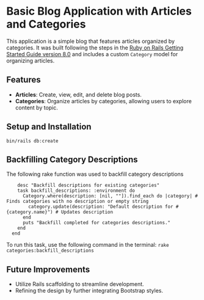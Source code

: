 # Basic Blog Application with Articles and Categories

This application is a simple blog that features articles organized by categories. It was built following the steps in the [Ruby on Rails Getting Started Guide version 8.0](https://guides.rubyonrails.org/getting_started.html) and includes a custom `Category` model for organizing articles.

## Features

- **Articles**: Create, view, edit, and delete blog posts.
- **Categories**: Organize articles by categories, allowing users to explore content by topic.

## Setup and Installation

```rails new blog -d postgresql
bin/rails db:create
```

## Backfilling Category Descriptions

The following rake function was used to backfill category descriptions

```namespace :categories do
    desc "Backfill descriptions for existing categories"
    task backfill_descriptions: :environment do
      Category.where(description: [nil, ""]).find_each do |category| # Finds categories with no description or empty string
        category.update(description: "Default description for #{category.name}") # Updates description
      end
      puts "Backfill completed for categories descriptions."
    end
  end
```

To run this task, use the following command in the terminal:
`rake categories:backfill_descriptions `

## Future Improvements

- Utilize Rails scaffolding to streamline development.
- Refining the design by further integrating Bootstrap styles.
